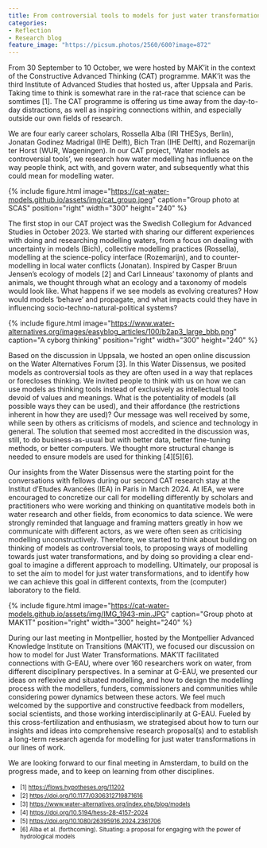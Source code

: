 ```yaml
---
title: From controversial tools to models for just water transformations
categories:
- Reflection
- Research blog
feature_image: "https://picsum.photos/2560/600?image=872"
---
```


From 30 September to 10 October, we were hosted by MAK’it in the context of the Constructive Advanced Thinking (CAT) programme. MAK’it was the third Institute of Advanced Studies that hosted us, after Uppsala and Paris. Taking time to think is somewhat rare in the rat-race that science can be somtimes [1]. The CAT programme is offering us time away from the day-to-day distractions, as well as inspiring connections within, and especially outside our own fields of research.

<!-- more -->

We are four early career scholars, Rossella Alba (IRI THESys, Berlin), Jonatan Godinez Madrigal (IHE Delft), Bich Tran (IHE Delft), and Rozemarijn ter Horst (WUR, Wageningen). In our CAT project, ‘Water models as controversial tools’, we research how water modelling has influence on the way people think, act with, and govern water, and subsequently what this could mean for modelling water. 

<!-- more -->

{% include figure.html image="https://cat-water-models.github.io/assets/img/cat_group.jpeg" caption="Group photo at SCAS" position="right" width="300" height="240" %}

The first stop in our CAT project was the Swedish Collegium for Advanced Studies in October 2023. We started with sharing our different experiences with doing and researching  modelling waters, from a focus on dealing with uncertainty in models (Bich), collective modelling practices (Rossella), modelling at the science-policy interface (Rozemarijn), and to counter-modelling in local water conflicts (Jonatan). Inspired by Casper Bruun Jensen’s ecology of models [2] and Carl Linneaus’ taxonomy of plants and animals, we thought through what an ecology and a taxonomy of models would look like. What happens if we see models as evolving creatures? How would models ‘behave’ and propagate, and what impacts could they have in influencing socio-techno-natural-political systems? 

<!-- more -->

{% include figure.html image="https://www.water-alternatives.org/images/easyblog_articles/100/b2ap3_large_bbb.png" caption="A cyborg thinking" position="right" width="300" height="240" %}

Based on the discussion in Uppsala, we hosted an open online discussion on the Water Alternatives Forum [3]. In this Water Dissensus, we posited models as controversial tools as they are often used in a way that replaces or forecloses thinking. We invited people to think with us on how we can use models as thinking tools instead of exclusively as intellectual tools devoid of values and meanings. What is the  potentiality of models (all possible ways they can be used), and their affordance (the restrictions inherent in how they are used)? Our message was well received by some, while seen by others as criticisms of models, and science and technology in general. The solution that seemed most accredited in  the discussion was, still, to do business-as-usual but with better data, better fine-tuning methods, or better computers. We thought more structural change is needed to ensure models are used for thinking [4][5][6].

<!-- more -->

Our insights from the Water Dissensus were the starting point for the conversations with fellows during our second CAT research stay at the Institut d’Etudes Avancées (IEA) in Paris in March 2024. At IEA, we were encouraged to concretize our call for modelling differently by scholars and practitioners who were working and thinking on quantitative models both in water research and other fields, from economics to data science. We were strongly reminded that language and framing matters greatly in how we communicate with different actors, as we were often seen as criticising modelling unconstructively. Therefore, we started to think about building on thinking of models as controversial tools, to proposing ways of modelling towards just water transformations, and by doing so providing a clear end- goal to imagine a different approach to modelling. Ultimately, our proposal is to set the aim to model for just water transformations, and to identify how we can achieve this goal in different contexts, from the (computer) laboratory to the field.

<!-- more -->

{% include figure.html image="https://cat-water-models.github.io/assets/img/IMG_1943-min.JPG" caption="Group photo at MAK’IT" position="right" width="300" height="240" %}

During our last meeting in Montpellier, hosted by the Montpellier Advanced Knowledge Institute on Transitions (MAK’IT), we focused our discussion on  how to model for Just Water Transformations. MAK’IT facilitated connections with G-EAU, where over 160 researchers work on water, from different disciplinary perspectives. In a seminar at G-EAU, we presented our ideas on reflexive and situated modelling, and how to design the modelling process with the modellers, funders, commissioners and communities while considering power dynamics between these actors. We feel much welcomed by the supportive and constructive feedback from modellers, social scientists, and those working interdisciplinarily at G-EAU. Fueled by this cross-fertilization and enthusiasm, we strategised about how to turn our insights and ideas into comprehensive research proposal(s) and to establish a long-term research agenda for modelling for just water transformations in our lines of work.

<!-- more -->

We are looking forward to our final meeting in Amsterdam, to build on the progress made, and to keep on learning from other disciplines.

<!-- more -->
* <small>[1] https://flows.hypotheses.org/11202 </small>
* <small>[2] https://doi.org/10.1177/0306312719871616 </small>
* <small>[3] https://www.water-alternatives.org/index.php/blog/models </small>
* <small>[4] https://doi.org/10.5194/hess-28-4157-2024 </small>
* <small>[5] https://doi.org/10.1080/26395916.2024.2361706 </small>
* <small>[6] Alba et al. (forthcoming). Situating: a proposal for engaging with the power of hydrological models </small>
